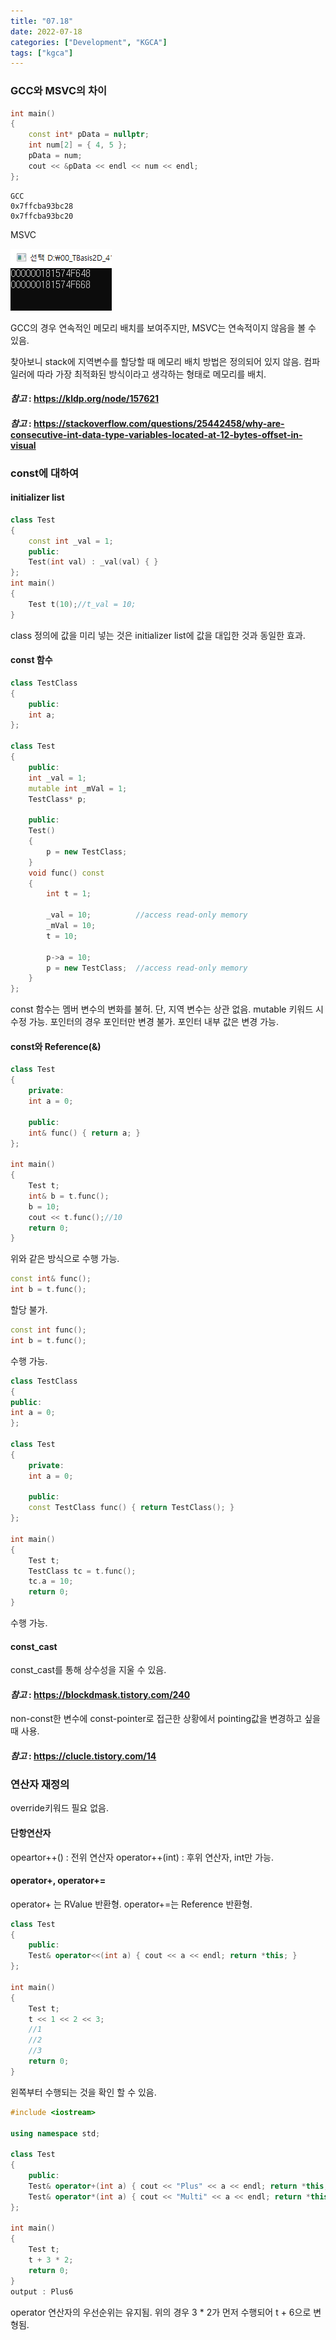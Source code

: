 ```yaml
---
title: "07.18"
date: 2022-07-18
categories: ["Development", "KGCA"]
tags: ["kgca"]
---
```

### GCC와 MSVC의 차이
```cpp
int main()
{
    const int* pData = nullptr;
    int num[2] = { 4, 5 };
    pData = num;
    cout << &pData << endl << num << endl;
};
```
```
GCC
0x7ffcba93bc28
0x7ffcba93bc20
```
MSVC

![](/images/dea3326d-beca-4e56-a3b7-bd0d3b27c67f-image.PNG)

GCC의 경우 연속적인 메모리 배치를 보여주지만, MSVC는 연속적이지 않음을 볼 수 있음.

찾아보니 stack에 지역변수를 할당할 때 메모리 배치 방법은 정의되어 있지 않음.
컴파일러에 따라 가장 최적화된 방식이라고 생각하는 형태로 메모리를 배치.

#### _참고_ : https://kldp.org/node/157621
#### _참고_ : https://stackoverflow.com/questions/25442458/why-are-consecutive-int-data-type-variables-located-at-12-bytes-offset-in-visual

### const에 대하여
#### initializer list
```cpp
class Test
{
	const int _val = 1;
    public:
    Test(int val) : _val(val) { }
};
int main()
{
	Test t(10);//t_val = 10;
}
```
class 정의에 값을 미리 넣는 것은 initializer list에 값을 대입한 것과 동일한 효과.

#### const 함수
```cpp
class TestClass
{
    public:
    int a;
};

class Test
{
    public:
    int _val = 1;
    mutable int _mVal = 1;
    TestClass* p;

    public:
    Test()
    {
        p = new TestClass;
    }
    void func() const
    {
        int t = 1;
        
        _val = 10;			//access read-only memory
        _mVal = 10;
        t = 10;

        p->a = 10;
        p = new TestClass;	//access read-only memory
    }
};
```
const 함수는 멤버 변수의 변화를 불허.
단, 지역 변수는 상관 없음.
mutable 키워드 시 수정 가능.
포인터의 경우 포인터만 변경 불가.
포인터 내부 값은 변경 가능.

#### const와 Reference(&)
```cpp
class Test
{
    private:
    int a = 0;

    public:
    int& func() { return a; }
};

int main()
{
    Test t;
    int& b = t.func();
    b = 10;
    cout << t.func();//10
    return 0;
}
```
위와 같은 방식으로 수행 가능.
```cpp
const int& func();
int b = t.func();
```
할당 불가.
```cpp
const int func();
int b = t.func();
```
수행 가능.
```cpp
class TestClass
{
public:
int a = 0;
};

class Test
{
    private:
    int a = 0;

    public:
    const TestClass func() { return TestClass(); }
};

int main()
{
    Test t;
    TestClass tc = t.func();
    tc.a = 10;
    return 0;
}
```
수행 가능.

#### const_cast
const_cast를 통해 상수성을 지울 수 있음.
#### _참고_ : https://blockdmask.tistory.com/240

non-const한 변수에 const-pointer로 접근한 상황에서 pointing값을 변경하고 싶을 때 사용.
#### _참고_ : https://clucle.tistory.com/14

### 연산자 재정의
override키워드 필요 없음.

#### 단항연산자
opeartor++() : 전위 연산자
operator++(int) : 후위 연산자, int만 가능.

#### operator+, operator+=
operator+ 는 RValue 반환형.
operator+=는 Reference 반환형.

```cpp
class Test
{
    public:
    Test& operator<<(int a) { cout << a << endl; return *this; }
};

int main()
{
    Test t;
    t << 1 << 2 << 3;
    //1
    //2
    //3
    return 0;
}
```
왼쪽부터 수행되는 것을 확인 할 수 있음.
```cpp
#include <iostream>

using namespace std;

class Test
{
    public:
    Test& operator+(int a) { cout << "Plus" << a << endl; return *this; }
    Test& operator*(int a) { cout << "Multi" << a << endl; return *this; }
};

int main()
{
    Test t;
    t + 3 * 2;
    return 0;
}
output : Plus6
```
operator 연산자의 우선순위는 유지됨.
위의 경우 3 * 2가 먼저 수행되어 t + 6으로 변형됨.